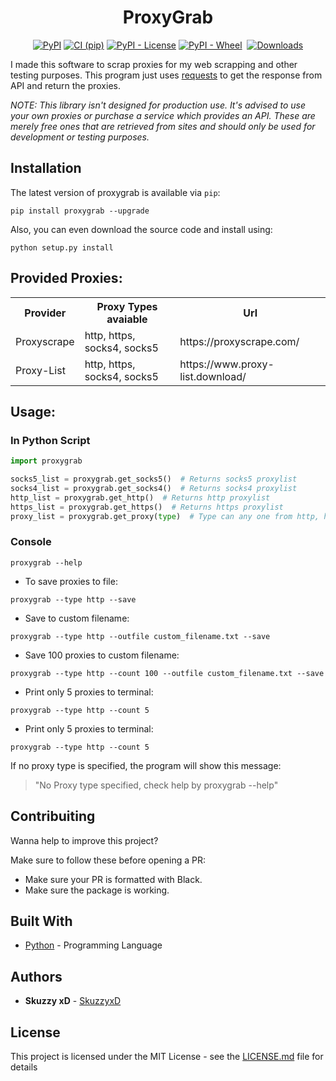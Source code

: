 <h1 align="center">ProxyGrab</h2>

<p align="center">
<a href="https://pypi.org/project/proxygrab/"><img alt="PyPI" src="https://img.shields.io/pypi/v/proxygrab"></a>
<a href="https://github.com/SkuzzyxD/ProxyGrab/actions"><img alt="CI (pip)" src="https://github.com/SkuzzyxD/ProxyGrab/workflows/CI%20%28pip%29/badge.svg"></a>
<a href="https://github.com/SkuzzyxD/ProxyGrab/blob/master/LICENSE"><img alt="PyPI - License" src="https://img.shields.io/pypi/l/proxygrab"></a>
<a href="https://pypi.org/project/proxygrab/"><img alt="PyPI - Wheel" src="https://img.shields.io/pypi/wheel/proxygrab.svg"></a>
<a href="https://pypi.org/project/proxygrab/"><img alt="" src="https://img.shields.io/pypi/pyversions/proxygrab.svg"></a>
<a href="https://pepy.tech/project/proxygrab"><img alt="Downloads" src="https://pepy.tech/badge/proxygrab"></a>
</p>

I made this software to scrap proxies for my web scrapping and other testing purposes. This program just uses <a href='https://pypi.org/project/requests/'>requests</a> to get the response from API and return the proxies.

<i>NOTE: This library isn't designed for production use. It's advised to use your own proxies or purchase a service which provides an API. These are merely free ones that are retrieved from sites and should only be used for development or testing purposes.</i>

## Installation

The latest version of proxygrab is available via `pip`:
```shell
pip install proxygrab --upgrade
```

Also, you can even download the source code and install using:
```shell
python setup.py install
```

## Provided Proxies:
<table style="width:100%">
  <tr>
    <th>Provider</th>
    <th>Proxy Types avaiable</th>
    <th>Url</th>
  </tr>
  <tr>
    <td>Proxyscrape</td>
    <td>http, https, socks4, socks5</td>
    <td>https://proxyscrape.com/</td>
  </tr>
  <tr>
    <td>Proxy-List</td>
    <td>http, https, socks4, socks5</td>
    <td>https://www.proxy-list.download/</td>
  </tr>
</table>

## Usage:

### In Python Script

```py
import proxygrab

socks5_list = proxygrab.get_socks5()  # Returns socks5 proxylist
socks4_list = proxygrab.get_socks4()  # Returns socks4 proxylist
http_list = proxygrab.get_http()  # Returns http proxylist
https_list = proxygrab.get_https()  # Returns https proxylist
proxy_list = proxygrab.get_proxy(type)  # Type can any one from http, https, socks4, socks5
```

### Console

```shell
proxygrab --help
```

 * To save proxies to file:
 ```shell
proxygrab --type http --save
 ```

 * Save to custom filename:
 ```shell
proxygrab --type http --outfile custom_filename.txt --save
 ```

 * Save 100 proxies to custom filename:
 ```shell
proxygrab --type http --count 100 --outfile custom_filename.txt --save
 ```

 * Print only 5 proxies to terminal:
 ```shell
proxygrab --type http --count 5
 ```

 * Print only 5 proxies to terminal:
 ```shell
proxygrab --type http --count 5
 ```

If no proxy type is specified, the program will show this message:
> "No Proxy type specified, check help by proxygrab --help"

## Contribuiting

Wanna help to improve this project?

Make sure to follow these before opening a PR:
* Make sure your PR is formatted with Black.
* Make sure the package is working.

## Built With

* [Python](https://www.python.org/) - Programming Language

## Authors

* **Skuzzy xD** - [SkuzzyxD](https://github.com/SkuzzyxD)

## License

This project is licensed under the MIT License - see the [LICENSE.md](LICENSE.md) file for details